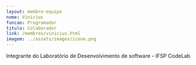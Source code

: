 ```yaml
---
layout: membro-equipe
nome: Vinicius
funcao: Programador
titulo: Colaborador
link: /membros/vinicius.html
imagem: ../assets/images/icone.png
---
```

Integrante do Laboratório de Desenvolvimento de software - IFSP CodeLab